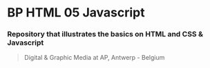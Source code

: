 # BP HTML 05 Javascript #
### Repository that illustrates the basics on HTML and CSS & Javascript ###


> Digital & Graphic Media at AP, Antwerp - Belgium